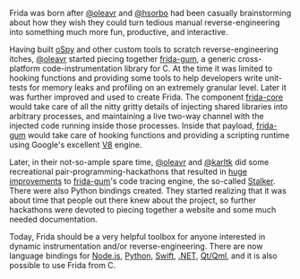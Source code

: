 Frida was born after [@oleavr][] and [@hsorbo][] had been casually
brainstorming about how they wish they could turn tedious manual
reverse-engineering into something much more fun, productive, and interactive.

Having built [oSpy][] and other custom tools to scratch reverse-engineering
itches, [@oleavr][] started piecing together [frida-gum][], a generic
cross-platform code-instrumentation library for C. At the time it was limited to
hooking functions and providing some tools to help developers write unit-tests
for memory leaks and profiling on an extremely granular level. Later it was
further improved and used to create Frida. The component [frida-core][] would
take care of all the nitty gritty details of injecting shared libraries into
arbitrary processes, and maintaining a live two-way channel with the injected
code running inside those processes. Inside that payload, [frida-gum][] would
take care of hooking functions and providing a scripting runtime using Google's
excellent [V8][] engine.

Later, in their not-so-ample spare time, [@oleavr][] and [@karltk][] did some
recreational pair-programming-hackathons that resulted in [huge improvements][]
to [frida-gum][]'s code tracing engine, the so-called [Stalker][]. There were
also Python bindings created. They started realizing that it was about time
that people out there knew about the project, so further hackathons were devoted
to piecing together a website and some much needed documentation.

Today, Frida should be a very helpful toolbox for anyone interested in dynamic
instrumentation and/or reverse-engineering. There are now language bindings
for [Node.js][], [Python][], [Swift][], [.NET][], [Qt/Qml][], and it is also
possible to use Frida from C.


[@oleavr]: https://twitter.com/oleavr
[@hsorbo]: https://twitter.com/hsorbo
[@karltk]: https://twitter.com/karltk
[frida-core]: https://github.com/frida/frida-core
[frida-gum]: https://github.com/frida/frida-gum
[Stalker]: https://github.com/frida/frida-gum/blob/master/gum/backend-x86/gumstalker-x86.c
[huge improvements]: http://blog.kalleberg.org/post/833101026/live-x86-code-instrumentation-with-frida
[Node.js]: https://github.com/frida/frida-node
[Python]: https://github.com/frida/frida-python
[Swift]: https://github.com/frida/frida-swift
[.NET]: https://github.com/frida/frida-clr
[Qt/Qml]: https://github.com/frida/frida-qml
[oSpy]: https://github.com/oleavr/ospy
[V8]: https://code.google.com/p/v8/
